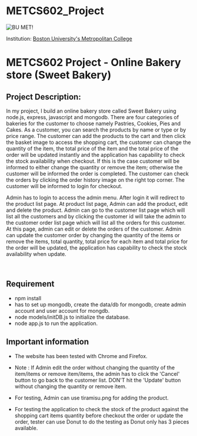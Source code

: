 # METCS602_Project
![BU MET!](https://scontent-hkt1-2.xx.fbcdn.net/v/t1.6435-9/70685441_2848187218541888_5583214686003789824_n.jpg?_nc_cat=108&ccb=1-3&_nc_sid=973b4a&_nc_ohc=BwDf3gHf8ukAX8qFZzF&_nc_oc=AQm021PAFiF9x3VmH1OPpS8Eid79jYIE7jtuRt4fLwljACl9Sc3m9hsKvK7jSRw_NJk&_nc_ht=scontent-hkt1-2.xx&oh=860551b869193d0d896ae464ee060cf5&oe=60DA9D26)

Institution: [Boston University's Metropolitan College](https://www.bu.edu/met/)<br>
# METCS602 Project - Online Bakery store (Sweet Bakery)

## Project Description:
In my project, I build an online bakery store called Sweet Bakery using node.js, express, javascript and mongodb. There are four categories of bakeries for the customer to choose namely Pastries, Cookies, Pies and Cakes. As a customer, you can search the products by name or type or by price range. The customer can add the products to the cart and then click the basket image to access the shopping cart, the customer can change the quantity of the item, the total price of the item and the total price of the order will be updated instantly and the application has capability to check the stock availability when checkout. If this is the case customer will be informed to either change the quantity or remove the item; otherwise the customer will be informed the order is completed. The customer can check the orders by clicking the order history image on the right top corner. The customer will be informed to login for checkout.

Admin has to login to access the admin menu. After login it will redirect to the product list page.  At product list page, Admin can add the product, edit and delete the product. Admin can go to the customer list page which will list all the customers and by clicking the customer id will take the admin to the customer order list page which will list all the orders for this customer. At this page, admin can edit or delete the orders of the customer. Admin can update the customer order by changing the quantity of the items or remove the items, total quantity, total price for each item and total price for the order will be updated, the application has capability to check the stock availability when update. 



<br>

## Requirement
- npm install 
- has to set up mongodb, create the data/db for mongodb, create admin account and user account for mongdb.
- node models/initDB.js to initialize the database.
- node app.js to run the application.


## Important information
- The website has been tested with Chrome and Firefox.
- Note : If Admin edit the order without changing the quantity of the item/items or remove item/items, the admin has to click the 'Cancel' button to go back to the customer list. DON'T hit the 'Update' button without changing the quantity or remove item.

- For testing, Admin can use tiramisu.png for adding the product.
- For testing the application to check the stock of the product against the shopping cart items quantity before checkout the order or update the order, tester can use Donut to do the testing as Donut only has 3 pieces available.






